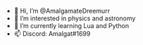 - 👋 Hi, I’m @AmalgamateDreemurr
- 👀 I’m interested in physics and astronomy
- 🌱 I’m currently learning Lua and Python
- 📫 Discord: Amalgat#1699


